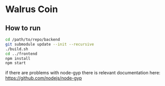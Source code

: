 # Walrus Coin

## How to run

```bash
cd /path/to/repo/backend
git submodule update --init --recursive
./build.sh
cd ../frontend
npm install
npm start
```

if there are problems with node-gyp there is relevant documentation here: https://github.com/nodejs/node-gyp  

